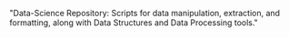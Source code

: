 "Data-Science Repository:
	Scripts for data manipulation, extraction, and formatting, along with Data Structures and Data Processing tools."
